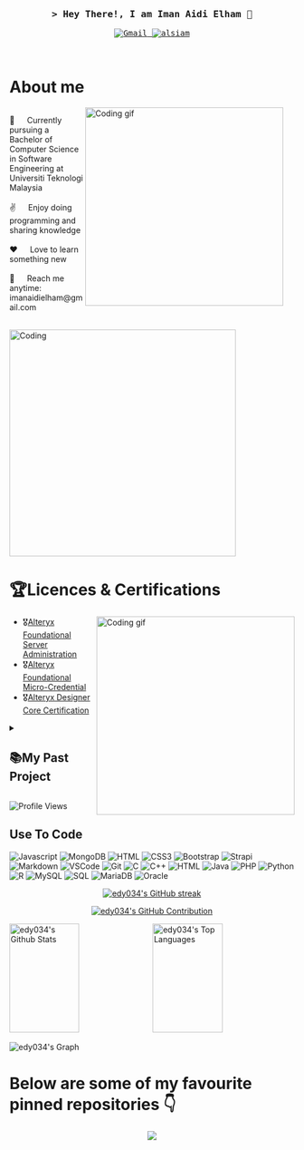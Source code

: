 <!-- Intro  -->
<h3 align="center">
        <samp>&gt; Hey There!, I am Iman Aidi Elham 👋
        </samp>
</h3>


<p align="center"> 
  <samp>
    <a href="https://www.linkedin.com/in/imanaidielham>「 connect with me 」</a>
    <br>
    「 A hardworking and enthusiastic graduate from Universiti Teknologi Malaysia, holding a Bachelor of Computer Science (Hons) in Software Engineering. 」
    <br>
    <br>
  </samp>
</p>


 
<p align="center">
 <a href="https://mail.google.com/mail/u/0/?fs=1&tf=cm&to=imanaidielham@gmail.com" target="blank">
  <img alt="Gmail" src="https://img.shields.io/badge/Gmail-D14836?style=for-the-badge&logo=gmail&logoColor=white">
 </a>
 <a href="https://www.linkedin.com/in/imanaidielham" target="_blank">
  <img src="https://img.shields.io/badge/LinkedIn-0077B5?style=for-the-badge&logo=linkedin&logoColor=white" alt="alsiam"/>
 </a>
</p>
<br />

<!-- About Section -->
# About me
<div>
  <div style="float: left; margin-right: 20px;">
    <img align="right" width="350" src="/assets/programmer.gif" alt="Coding gif" />
    <p>
      💬 &emsp; Currently pursuing a Bachelor of Computer Science in Software Engineering at Universiti Teknologi Malaysia <br/><br/>
      ✌️ &emsp; Enjoy doing programming and sharing knowledge <br/><br/>
      ❤️ &emsp; Love to learn something new <br/><br/>
      📧 &emsp; Reach me anytime: imanaidielham@gmail.com <br/><br/>
    </p>
  </div>
  
  <img alt="Coding" width="400" src="https://si.wsj.net/public/resources/images/OG-DV513_202002_M_20200221131814.gif" style="clear: both;" />
</div>


<!-- Certications -->
# 🏆Licences & Certifications

<div>
  <img align="right" width="350" src="/assets/programmer.gif" alt="Coding gif" />
  
  <ul>
    <li>🎖️<a href="https://www.credly.com/badges/9a0acca4-7bb0-45f7-999a-e65a4cee92c9">Alteryx Foundational Server Administration</a></li>
    <li>🎖️<a href="https://www.credly.com/badges/162ced13-65e5-43af-943d-b9406f23dbe1">Alteryx Foundational Micro-Credential</a></li>
    <li>🎖️<a href="https://www.credly.com/badges/f5bb13a3-4ddb-4ea1-9b35-49413d5c5e07">Alteryx Designer Core Certification</a></li>
  </ul>
</div>

<details>
 <summary><h2>📚My Past Project</h2></summary>
<p align="left">
    <a href="https://github.com/AlieyaZawanie/Car-Booking-System"><img width="278" src="https://denvercoder1-github-readme-stats.vercel.app/api/pin?username=edy034&repo=Microclimate-Data-Analysis&theme=react&bg_color=1F222E&title_color=BD93F9&hide_border=true&icon_color=F8D866&show_icons=false" alt="Microclimate-Data-Analysis"></a>
</p>


</details>

<p align="left"> <img src="https://komarev.com/ghpvc/?username=AlieyaZawanie&label=Profile%20views&color=0e75b6&style=flat" alt="Profile Views" /> </p>

## Use To Code


![Javascript](https://img.shields.io/badge/Javascript-F0DB4F?style=for-the-badge&labelColor=black&logo=javascript&logoColor=F0DB4F)
![MongoDB](https://img.shields.io/badge/MongoDB-4EA94B?style=for-the-badge&logo=mongodb&logoColor=white)
![HTML](https://img.shields.io/badge/HTML5-E34F26?style=for-the-badge&logo=html5&logoColor=white)
![CSS3](https://img.shields.io/badge/CSS3-1572B6?style=for-the-badge&logo=css3&logoColor=white)
![Bootstrap](https://img.shields.io/badge/Bootstrap-563D7C?style=for-the-badge&logo=bootstrap&logoColor=white)
![Strapi](https://img.shields.io/badge/strapi-2E7EEA?style=for-the-badge&logo=strapi&logoColor=white)
![Markdown](https://img.shields.io/badge/Markdown-000000?style=for-the-badge&logo=markdown&logoColor=white)
![VSCode](https://img.shields.io/badge/Visual_Studio-0078d7?style=for-the-badge&logo=visual%20studio&logoColor=white)
![Git](https://img.shields.io/badge/Git-F05032?style=for-the-badge&logo=git&logoColor=white)
![C](https://img.shields.io/badge/C-00599C?style=for-the-badge&logo=c&logoColor=white)
![C++](https://img.shields.io/badge/C++-00599C?style=for-the-badge&logo=c%2B%2B&logoColor=white)
![HTML](https://img.shields.io/badge/HTML5-E34F26?style=for-the-badge&logo=html5&logoColor=white)
![Java](https://img.shields.io/badge/Java-ED8B00?style=for-the-badge&logo=java&logoColor=white)
![PHP](https://img.shields.io/badge/PHP-777BB4?style=for-the-badge&logo=php&logoColor=white)
![Python](https://img.shields.io/badge/Python-3776AB?style=for-the-badge&logo=python&logoColor=white)
![R](https://img.shields.io/badge/R-276DC3?style=for-the-badge&logo=r&logoColor=white)
![MySQL](https://img.shields.io/badge/MySQL-4479A1?style=for-the-badge&logo=mysql&logoColor=white)
![SQL](https://img.shields.io/badge/SQL-4479A1?style=for-the-badge&logo=postgresql&logoColor=white)
![MariaDB](https://img.shields.io/badge/MariaDB-003545?style=for-the-badge&logo=mariadb&logoColor=white)
![Oracle](https://img.shields.io/badge/Oracle-F80000?style=for-the-badge&logo=oracle&logoColor=white)
<br/>

<p align="center">
  <a href="https://github.com/edy034">
    <img src="https://github-readme-streak-stats.herokuapp.com/?user=edy034&theme=radical&border=7F3FBF&background=0D1117" alt="edy034's GitHub streak"/>
  </a>
</p>

<p align="center">
  <a href="https://github.com/edy034">
    <img src="https://github-profile-summary-cards.vercel.app/api/cards/profile-details?username=edy034&theme=radical" alt="edy034's GitHub Contribution"/>
  </a>
</p>

<a> 
    <a href="https://github.com/edy034"><img alt="edy034's Github Stats" src="https://denvercoder1-github-readme-stats.vercel.app/api?username=edy034&show_icons=true&count_private=true&theme=react&border_color=7F3FBF&bg_color=0D1117&title_color=F85D7F&icon_color=F8D866" height="192px" width="49.5%"/></a>
  <a href="https://github.com/edy034"><img alt="edy034's Top Languages" src="https://denvercoder1-github-readme-stats.vercel.app/api/top-langs/?username=edy034&langs_count=8&layout=compact&theme=react&border_color=7F3FBF&bg_color=0D1117&title_color=F85D7F&icon_color=F8D866" height="192px" width="49.5%"/></a>
  <br/>
</a>

![edy034's Graph](https://github-readme-activity-graph.vercel.app/graph?username=edy034&custom_title=edy034's%20GitHub%20Activity%20Graph&bg_color=0D1117&color=7F3FBF&line=7F3FBF&point=7F3FBF&area_color=FFFFFF&title_color=FFFFFF&area=true)


# Below are some of my favourite pinned repositories :point_down:

<div align="center">
<img align="center" src="https://emoji.gg/assets/emoji/7524_this_animated_bottom.gif">
 </div>
